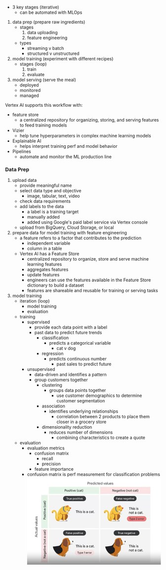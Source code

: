 - 3 key stages (iterative)
	- can be automated with MLOps
1. data prep (prepare raw ingredients)
	- stages
		1. data uploading
		2. feature engineering
	- types
		- streaming v batch
		- structured v unstructured 
2. model training (experiment with different recipes)
	- stages (loop)
		1. train
		2. evaluate
3. model serving (serve the meal)
	- deployed
	- monitored
	- managed

Vertex AI supports this workflow with:
- feature store
	- a centralized repository for organizing, storing, and serving features to feed training models
- Vizier
	- help tune hyperparameters in complex machine learning models
- Explainable AI
	- helps interpret training perf and model behavior
- Pipelines
	- automate and monitor the ML production line


### Data Prep
1. upload data
	- provide meaningful name
	- select data type and objective
		- image, tabular, text, video
	- check data requirements
	- add labels to the data
		- a label is a training target
		- manually added
		- added using Google's paid label service via Vertex console
	- upload from BigQuery, Cloud Storage, or local
2. prepare data for model training with feature engineering
	- a feature refers to a factor that contributes to the prediction
		- independent variable
		- column in a table
	- Vertex AI has a Feature Store
		- centralized repository to organize, store and serve machine learning features
		- aggregates features
		- update features 
		- engineers can use the features available in the Feature Store dictionary to build a dataset
		- features are shareable and reusable for training or serving tasks
3. model training
	- iteration (loop)
		- model training 
		- evaluation
	- training
		- supervised
			- provide each data point with a label
			- past data to predict future trends
				- classification
					- predicts a categorical variable
						- cat v dog
				- regression
					- predicts continuous number
						- past sales to predict future
		- unsupervised
			- data-driven and identifies a pattern
			- group customers together
				- clustering
					- groups data points together
						- use customer demographics to determine customer segmentation
				- association
					- identifies underlying relationships
						- correlation between 2 products to place them closer in a grocery store
				- dimensionality reduction
					- reduces number of dimensions
						- combining characteristics to create a quote
	- evaluation
		- evaluation metrics
			- confusion matrix
				- recall
				- precision
			- feature importance
		- confusion matrix is perf measurement for classification problems
		![](./confusion-matrix.png)
	
